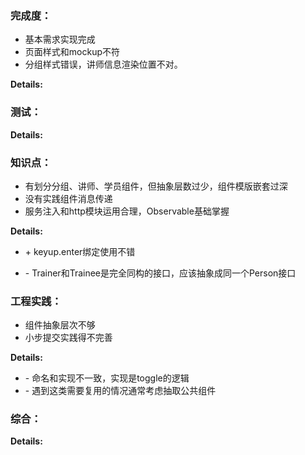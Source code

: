 ### 完成度：
* 基本需求实现完成
* 页面样式和mockup不符
* 分组样式错误，讲师信息渲染位置不对。

__Details:__



### 测试：


__Details:__



### 知识点：
* 有划分分组、讲师、学员组件，但抽象层数过少，组件模版嵌套过深
* 没有实践组件消息传递
* 服务注入和http模块运用合理，Observable基础掌握

__Details:__
+ \+ keyup.enter绑定使用不错
- \- Trainer和Trainee是完全同构的接口，应该抽象成同一个Person接口

### 工程实践：
* 组件抽象层次不够
* 小步提交实践得不完善

__Details:__

- \- 命名和实现不一致，实现是toggle的逻辑
- \- 遇到这类需要复用的情况通常考虑抽取公共组件

### 综合：


__Details:__



